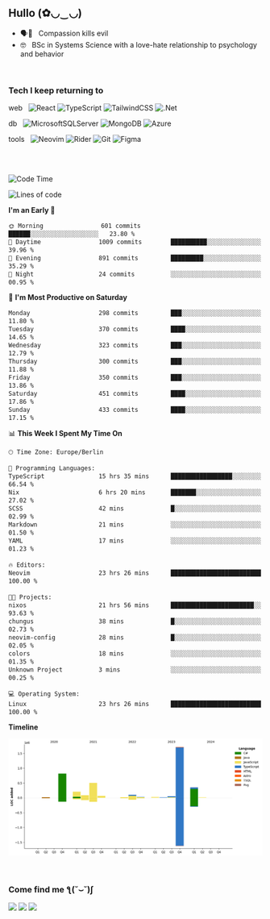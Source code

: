 <h2>Hullo (✿◡‿◡)</h2>

<ul>
  <li>🗣️💯 &nbsp; Compassion kills evil</li>
  <li>🤓 &nbsp; BSc in Systems Science with a love-hate relationship to psychology and behavior</li>
</ul>
<br/>

<h3>Tech I keep returning to</h3>

web &nbsp;
![React](https://img.shields.io/badge/react-%2320232a.svg?style=for-the-badge&logo=react&logoColor=%2361DAFB)
![TypeScript](https://img.shields.io/badge/typescript-%23007ACC.svg?style=for-the-badge&logo=typescript&logoColor=white)
![TailwindCSS](https://img.shields.io/badge/tailwindcss-%2338B2AC.svg?style=for-the-badge&logo=tailwind-css&logoColor=white)
![.Net](https://img.shields.io/badge/.NET-5C2D91?style=for-the-badge&logo=.net&logoColor=white)

db &nbsp;
  ![MicrosoftSQLServer](https://img.shields.io/badge/Microsoft%20SQL%20Server-CC2927?style=for-the-badge&logo=microsoft%20sql%20server&logoColor=white)
![MongoDB](https://img.shields.io/badge/MongoDB-%234ea94b.svg?style=for-the-badge&logo=mongodb&logoColor=white)
  ![Azure](https://img.shields.io/badge/azure-%230072C6.svg?style=for-the-badge&logo=microsoftazure&logoColor=white)
  
tools &nbsp;
![Neovim](https://img.shields.io/badge/Neovim-57A143?logo=neovim&logoColor=white&style=for-the-badge)
  ![Rider](https://img.shields.io/badge/Rider-000000.svg?style=for-the-badge&logo=Rider&logoColor=white&color=black&labelColor=crimson)
  	![Git](https://img.shields.io/badge/git-%23F05033.svg?style=for-the-badge&logo=git&logoColor=white)
![Figma](https://img.shields.io/badge/figma-%23F24E1E.svg?style=for-the-badge&logo=figma&logoColor=white)

<br/><br/>

<!--START_SECTION:waka-->
![Code Time](http://img.shields.io/badge/Code%20Time-1%2C334%20hrs%201%20min-blue)

![Lines of code](https://img.shields.io/badge/From%20Hello%20World%20I%27ve%20Written-3.9%20million%20lines%20of%20code-blue)

**I'm an Early 🐤** 

```text
🌞 Morning                601 commits         ██████░░░░░░░░░░░░░░░░░░░   23.80 % 
🌆 Daytime                1009 commits        ██████████░░░░░░░░░░░░░░░   39.96 % 
🌃 Evening                891 commits         █████████░░░░░░░░░░░░░░░░   35.29 % 
🌙 Night                  24 commits          ░░░░░░░░░░░░░░░░░░░░░░░░░   00.95 % 
```
📅 **I'm Most Productive on Saturday** 

```text
Monday                   298 commits         ███░░░░░░░░░░░░░░░░░░░░░░   11.80 % 
Tuesday                  370 commits         ████░░░░░░░░░░░░░░░░░░░░░   14.65 % 
Wednesday                323 commits         ███░░░░░░░░░░░░░░░░░░░░░░   12.79 % 
Thursday                 300 commits         ███░░░░░░░░░░░░░░░░░░░░░░   11.88 % 
Friday                   350 commits         ███░░░░░░░░░░░░░░░░░░░░░░   13.86 % 
Saturday                 451 commits         ████░░░░░░░░░░░░░░░░░░░░░   17.86 % 
Sunday                   433 commits         ████░░░░░░░░░░░░░░░░░░░░░   17.15 % 
```


📊 **This Week I Spent My Time On** 

```text
🕑︎ Time Zone: Europe/Berlin

💬 Programming Languages: 
TypeScript               15 hrs 35 mins      █████████████████░░░░░░░░   66.54 % 
Nix                      6 hrs 20 mins       ███████░░░░░░░░░░░░░░░░░░   27.02 % 
SCSS                     42 mins             █░░░░░░░░░░░░░░░░░░░░░░░░   02.99 % 
Markdown                 21 mins             ░░░░░░░░░░░░░░░░░░░░░░░░░   01.50 % 
YAML                     17 mins             ░░░░░░░░░░░░░░░░░░░░░░░░░   01.23 % 

🔥 Editors: 
Neovim                   23 hrs 26 mins      █████████████████████████   100.00 % 

🐱‍💻 Projects: 
nixos                    21 hrs 56 mins      ███████████████████████░░   93.63 % 
chungus                  38 mins             █░░░░░░░░░░░░░░░░░░░░░░░░   02.73 % 
neovim-config            28 mins             █░░░░░░░░░░░░░░░░░░░░░░░░   02.05 % 
colors                   18 mins             ░░░░░░░░░░░░░░░░░░░░░░░░░   01.35 % 
Unknown Project          3 mins              ░░░░░░░░░░░░░░░░░░░░░░░░░   00.25 % 

💻 Operating System: 
Linux                    23 hrs 26 mins      █████████████████████████   100.00 % 
```

**Timeline**

![Lines of Code chart](https://raw.githubusercontent.com/hedonicadapter/hedonicadapter/main/assets/bar_graph.png)


<!--END_SECTION:waka-->

<br/>
<h3>Come find me ƪ(˘⌣˘)ʃ </h3>

<a href="https://hedonicadapter.com/"><img src="https://img.shields.io/badge/-Portfolio-3423A6?style=flat-square&logo=Google-Chrome&logoColor=white"/></a>
<a href="www.linkedin.com/in/sam-herman"><img src="https://img.shields.io/badge/-Sam%20Herman-0077B5?style=flat-square&logo=Linkedin&logoColor=white"/></a>
<a href="mailto:mailservice.samherman@gamil.com"><img src="https://img.shields.io/badge/-mailservice.samherman@gamil.com-D14836?style=flat-square&logo=Gmail&logoColor=white"/></a>

<!--
**cdthomp1/cdthomp1** is a ✨ _special_ ✨ repository because its `README.md` (this file) appears on your GitHub profile.


----
Credit: [cdthomp1](https://github.com/cdthomp1)

Last Edited on: 19/11/2020
